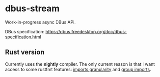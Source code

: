 # dbus-stream

Work-in-progress async DBus API.

DBus specification: https://dbus.freedesktop.org/doc/dbus-specification.html

## Rust version

Currently uses the **nightly** compiler. The only current reason is that I want access to some rustfmt features: [imports granularity](https://rust-lang.github.io/rustfmt/?version=v1.4.36&search=#imports_granularity) and [group imports](https://rust-lang.github.io/rustfmt/?version=v1.4.36&search=#group_imports).
